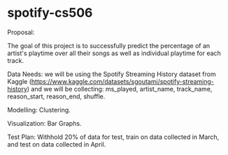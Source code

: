 # spotify-cs506

Proposal:

The goal of this project is to successfully predict the percentage of an artist's playtime over all their songs as well as individual playtime for each track.

Data Needs: we will be using the Spotify Streaming History dataset from Kaggle (https://www.kaggle.com/datasets/sgoutami/spotify-streaming-history) and we will be collecting: ms_played, artist_name, track_name, reason_start, reason_end, shuffle.

Modelling: Clustering.

Visualization: Bar Graphs.

Test Plan: Withhold 20% of data for test, train on data collected in March, and test on data collected in April.
